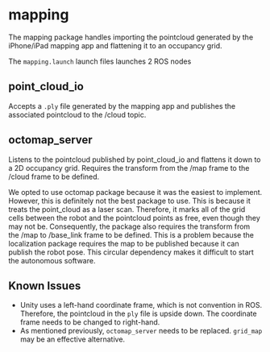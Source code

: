 # mapping
The mapping package handles importing the pointcloud generated by the iPhone/iPad mapping app and flattening it to an occupancy grid.

The `mapping.launch` launch files launches 2 ROS nodes

## point_cloud_io
Accepts a `.ply` file generated by the mapping app and publishes the associated pointcloud to the /cloud topic.

## octomap_server
Listens to the pointcloud published by point_cloud_io and flattens it down to a 2D occupancy grid. Requires the transform from the /map frame to the /cloud frame to be defined.

We opted to use octomap package because it was the easiest to implement. However, this is definitely not the best package to use. This is because it treats the point_cloud as a laser scan. Therefore, it marks all of the grid cells between the robot and the pointcloud points as free, even though they may not be. Consequently, the package also requires the transform from the /map to /base_link frame to be defined. This is a problem because the localization package requires the map to be published because it can publish the robot pose. This circular dependency makes it difficult to start the autonomous software.

## Known Issues
* Unity uses a left-hand coordinate frame, which is not convention in ROS. Therefore, the pointcloud in the `ply` file is upside down. The coordinate frame needs to be changed to right-hand.
* As mentioned previously, `octomap_server` needs to be replaced. `grid_map` may be an effective alternative.